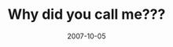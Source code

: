 ---
layout: base.njk
title : 'Why did you call me???' 
view_title : 'Why did you call me???' 
year : '2007' 
date : '2007-10-05' 
img_file : '/drawing/whydidyoucallme.png' 
html_file : 'whydidyoucallme' 
next_html : 'ifonlyihadknownearlier.html' 
year_order : '184' 
permalink : "title/{{html_file}}.html"
---
